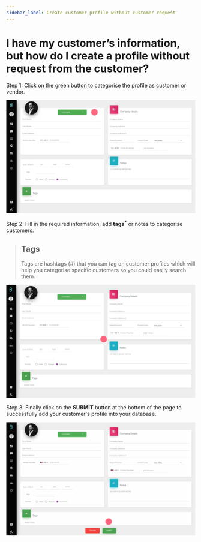 ```yaml
---
sidebar_label: Create customer profile without customer request
---
```

# I have my customer’s information, but how do I create a profile without request from the customer?

Step 1: Click on the green button to categorise the profile as customer or vendor.

![image info](../../../static/img/q7/step1.jpg)

Step 2: Fill in the required information, add **tags<sup>*</sup>** or notes to categorise customers.

>## Tags
>Tags are hashtags (#) that you can tag on customer profiles which will help you categorise specific customers so you could easily search them.

![image info](../../../static/img/q7/step2.jpg)

Step 3: Finally click on the **SUBMIT** button at the bottom of the page to successfully add your customer's profile into your database.

![image info](../../../static/img/q7/step3.jpg)
